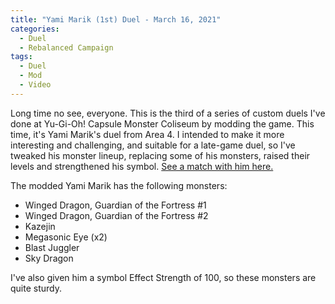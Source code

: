 ```yaml
---
title: "Yami Marik (1st) Duel - March 16, 2021"
categories:
  - Duel
  - Rebalanced Campaign
tags:
  - Duel
  - Mod
  - Video
---
```


Long time no see, everyone.
This is the third of a series of custom duels I've done at Yu-Gi-Oh! Capsule Monster Coliseum by modding the game. This time, it's Yami Marik's duel from Area 4. I intended to make it more interesting and challenging, and suitable for a late-game duel, so I've tweaked his monster lineup, replacing some of his monsters, raised their levels and strengthened his symbol. [See a match with him here.](https://www.youtube.com/watch?v=Pk891u8CcGM)

The modded Yami Marik has the following monsters:

- Winged Dragon, Guardian of the Fortress #1
- Winged Dragon, Guardian of the Fortress #2
- Kazejin
- Megasonic Eye (x2)
- Blast Juggler
- Sky Dragon

I've also given him a symbol Effect Strength of 100, so these monsters are quite sturdy.
